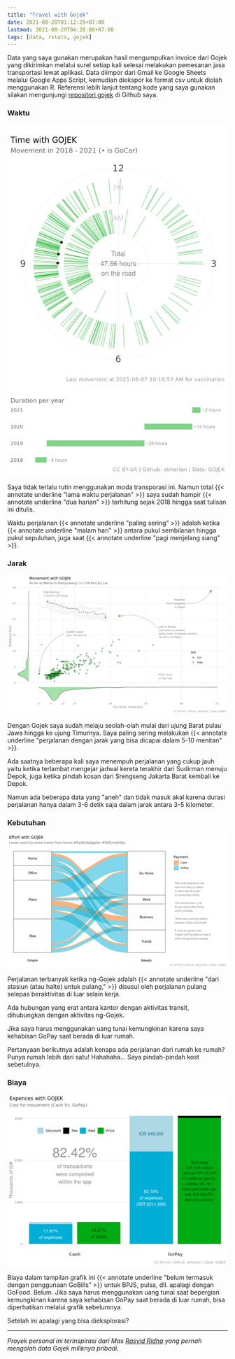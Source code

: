 ```yaml
---
title: "Travel with Gojek"
date: 2021-08-28T01:12:29+07:00
lastmod: 2021-08-29T04:28:00+07:00
tags: [data, rstats, gojek]
---
```


Data yang saya gunakan merupakan hasil mengumpulkan invoice dari Gojek yang dikirimkan melalui surel setiap kali selesai melakukan pemesanan jasa transportasi lewat aplikasi. Data diimpor dari Gmail ke Google Sheets melalui Google Apps Script, kemudian diekspor ke format csv untuk diolah menggunakan R. Referensi lebih lanjut tentang kode yang saya gunakan silakan mengunjungi [repositori gojek](https://github.com/akherlan/gojek) di Github saya.

### Waktu

![time with gojek](https://raw.githubusercontent.com/akherlan/gojek/main/figs/clock.png)

Saya tidak terlalu rutin menggunakan moda transporasi ini. Namun total {{< annotate underline "lama waktu perjalanan" >}} saya sudah hampir {{< annotate underline "dua harian" >}} terhitung sejak 2018 hingga saat tulisan ini ditulis.

Waktu perjalanan {{< annotate underline "paling sering" >}} adalah ketika {{< annotate underline "malam hari" >}} antara pukul sembilanan hingga pukul sepuluhan, juga saat {{< annotate underline "pagi menjelang siang" >}}.

### Jarak

![movement with gojek](https://raw.githubusercontent.com/akherlan/gojek/main/figs/distance_map.png)

Dengan Gojek saya sudah melaju seolah-olah mulai dari ujung Barat pulau Jawa hingga ke ujung Timurnya. Saya paling sering melakukan {{< annotate underline "perjalanan dengan jarak yang bisa dicapai dalam 5-10 menitan" >}}.

Ada saatnya beberapa kali saya menempuh perjalanan yang cukup jauh yaitu ketika terlambat mengejar jadwal kereta terakhir dari Sudirman menuju Depok, juga ketika pindah kosan dari Srengseng Jakarta Barat kembali ke Depok.

Namun ada beberapa data yang "aneh" dan tidak masuk akal karena durasi perjalanan hanya dalam 3-6 detik saja dalam jarak antara 3-5 kilometer.

### Kebutuhan

![effort with gojek](https://raw.githubusercontent.com/akherlan/gojek/main/figs/needs.png)

Perjalanan terbanyak ketika ng-Gojek adalah {{< annotate underline "dari stasiun (atau halte) untuk pulang," >}} disusul oleh perjalanan pulang selepas beraktivitas di luar selain kerja.

Ada hubungan yang erat antara kantor dengan aktivitas transit, dihubungkan dengan aktivitas ng-Gojek.

Jika saya harus menggunakan uang tunai kemungkinan karena saya kehabisan GoPay saat berada di luar rumah.

Pertanyaan berikutnya adalah kenapa ada perjalanan dari rumah ke rumah? Punya rumah lebih dari satu! Hahahaha... Saya pindah-pindah kost sebetulnya.

### Biaya

![expenses with gojek](https://raw.githubusercontent.com/akherlan/gojek/main/figs/cost.png)

Biaya dalam tampilan grafik ini {{< annotate underline "belum termasuk dengan penggunaan GoBills" >}} untuk BPJS, pulsa, dll. apalagi dengan GoFood. Belum. Jika saya harus menggunakan uang tunai saat bepergian kemungkinan karena saya kehabisan GoPay saat berada di luar rumah, bisa diperhatikan melalui grafik sebelumnya.

Setelah ini apalagi yang bisa dieksplorasi?

-----

*Proyek personal ini terinspirasi dari Mas [Rasyid Ridha](http://rasyidridha.com/datague/data-gojek/) yang pernah mengolah data Gojek miliknya pribadi.*

